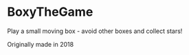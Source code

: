 # BoxyTheGame
Play a small moving box - avoid other boxes and collect stars!

Originally made in 2018
